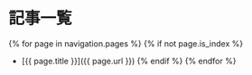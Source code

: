 # 記事一覧

{% for page in navigation.pages %}
{% if not page.is_index %}
- [{{ page.title }}]({{ page.url }})
{% endif %}
{% endfor %}

